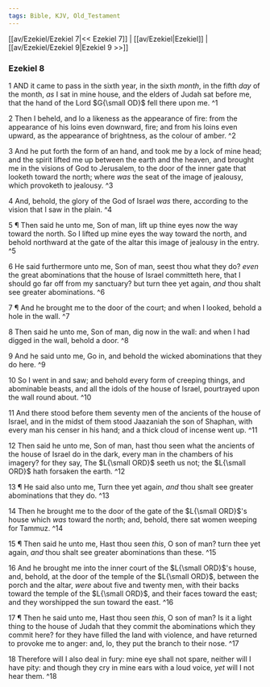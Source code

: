 ```yaml
---
tags: Bible, KJV, Old_Testament
---
```


[[av/Ezekiel/Ezekiel 7|<< Ezekiel 7]] | [[av/Ezekiel|Ezekiel]] | [[av/Ezekiel/Ezekiel 9|Ezekiel 9 >>]]

### Ezekiel 8

1 AND it came to pass in the sixth year, in the sixth _month_, in the fifth _day_ of the month, _as_ I sat in mine house, and the elders of Judah sat before me, that the hand of the Lord $G{\small OD}$ fell there upon me. ^1

2 Then I beheld, and lo a likeness as the appearance of fire: from the appearance of his loins even downward, fire; and from his loins even upward, as the appearance of brightness, as the colour of amber. ^2

3 And he put forth the form of an hand, and took me by a lock of mine head; and the spirit lifted me up between the earth and the heaven, and brought me in the visions of God to Jerusalem, to the door of the inner gate that looketh toward the north; where _was_ the seat of the image of jealousy, which provoketh to jealousy. ^3

4 And, behold, the glory of the God of Israel _was_ there, according to the vision that I saw in the plain. ^4

5 ¶ Then said he unto me, Son of man, lift up thine eyes now the way toward the north. So I lifted up mine eyes the way toward the north, and behold northward at the gate of the altar this image of jealousy in the entry. ^5

6 He said furthermore unto me, Son of man, seest thou what they do? _even_ the great abominations that the house of Israel committeth here, that I should go far off from my sanctuary? but turn thee yet again, _and_ thou shalt see greater abominations. ^6

7 ¶ And he brought me to the door of the court; and when I looked, behold a hole in the wall. ^7

8 Then said he unto me, Son of man, dig now in the wall: and when I had digged in the wall, behold a door. ^8

9 And he said unto me, Go in, and behold the wicked abominations that they do here. ^9

10 So I went in and saw; and behold every form of creeping things, and abominable beasts, and all the idols of the house of Israel, pourtrayed upon the wall round about. ^10

11 And there stood before them seventy men of the ancients of the house of Israel, and in the midst of them stood Jaazaniah the son of Shaphan, with every man his censer in his hand; and a thick cloud of incense went up. ^11

12 Then said he unto me, Son of man, hast thou seen what the ancients of the house of Israel do in the dark, every man in the chambers of his imagery? for they say, The $L{\small ORD}$ seeth us not; the $L{\small ORD}$ hath forsaken the earth. ^12

13 ¶ He said also unto me, Turn thee yet again, _and_ thou shalt see greater abominations that they do. ^13

14 Then he brought me to the door of the gate of the $L{\small ORD}$'s house which _was_ toward the north; and, behold, there sat women weeping for Tammuz. ^14

15 ¶ Then said he unto me, Hast thou seen _this_, O son of man? turn thee yet again, _and_ thou shalt see greater abominations than these. ^15

16 And he brought me into the inner court of the $L{\small ORD}$'s house, and, behold, at the door of the temple of the $L{\small ORD}$, between the porch and the altar, _were_ about five and twenty men, with their backs toward the temple of the $L{\small ORD}$, and their faces toward the east; and they worshipped the sun toward the east. ^16

17 ¶ Then he said unto me, Hast thou seen _this_, O son of man? Is it a light thing to the house of Judah that they commit the abominations which they commit here? for they have filled the land with violence, and have returned to provoke me to anger: and, lo, they put the branch to their nose. ^17

18 Therefore will I also deal in fury: mine eye shall not spare, neither will I have pity: and though they cry in mine ears with a loud voice, _yet_ will I not hear them. ^18
